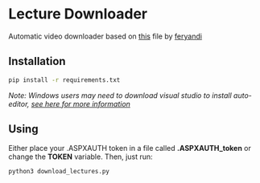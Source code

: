 # Lecture Downloader
Automatic video downloader based on [this](https://gist.github.com/feryandi/3a9fd566247d936e0e4b86f0da3e19d8) file by [
feryandi](https://gist.github.com/feryandi)
## Installation
``` bash
pip install -r requirements.txt
```
*Note: Windows users may need to download visual studio to install auto-editor, [see here for more information](https://github.com/WyattBlue/auto-editor/blob/master/articles/installing.md#installing-auto-editor)*
## Using
Either place your .ASPXAUTH token in a file called **.ASPXAUTH_token** or change the **TOKEN** variable.
Then, just run:
```
python3 download_lectures.py
```